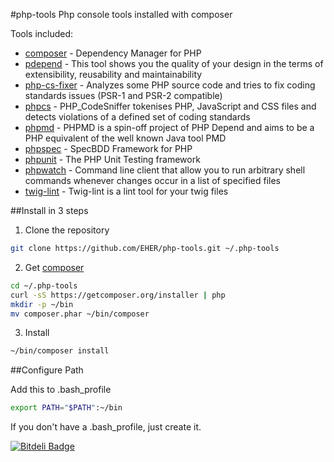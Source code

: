 #php-tools
Php console tools installed with composer

Tools included:
- [composer] - Dependency Manager for PHP
- [pdepend] - This tool shows you the quality of your design in the terms of extensibility, reusability and maintainability
- [php-cs-fixer] - Analyzes some PHP source code and tries to fix coding standards issues (PSR-1 and PSR-2 compatible)
- [phpcs] - PHP_CodeSniffer tokenises PHP, JavaScript and CSS files and detects violations of a defined set of coding standards
- [phpmd] - PHPMD is a spin-off project of PHP Depend and aims to be a PHP equivalent of the well known Java tool PMD
- [phpspec] - SpecBDD Framework for PHP
- [phpunit] - The PHP Unit Testing framework
- [phpwatch] - Command line client that allow you to run arbitrary shell commands whenever changes occur in a list of specified files
- [twig-lint] - Twig-lint is a lint tool for your twig files

##Install in 3 steps

1. Clone the repository
  ```bash
  git clone https://github.com/EHER/php-tools.git ~/.php-tools
  ```

2. Get [composer]
  ```bash
  cd ~/.php-tools
  curl -sS https://getcomposer.org/installer | php
  mkdir -p ~/bin
  mv composer.phar ~/bin/composer
  ```

3. Install
  ```bash
  ~/bin/composer install
  ```

##Configure Path

Add this to .bash_profile
```bash
export PATH="$PATH":~/bin
```
If you don't have a .bash_profile, just create it.

[composer]: http://getcomposer.org/
[pdepend]: https://github.com/pdepend/pdepend
[php-cs-fixer]: https://github.com/fabpot/php-cs-fixer
[phpcs]: https://github.com/squizlabs/PHP_CodeSniffer
[phpmd]: https://github.com/phpmd/phpmd
[phpspec]: https://github.com/phpspec/phpspec
[phpunit]: https://github.com/sebastianbergmann/phpunit
[phpwatch]: https://github.com/EHER/phpwatch
[twig-lint]: https://github.com/asm89/twig-lint

[![Bitdeli Badge](https://d2weczhvl823v0.cloudfront.net/EHER/php-tools/trend.png)](https://bitdeli.com/free "Bitdeli Badge")
